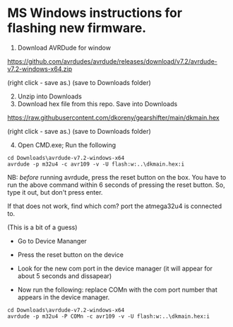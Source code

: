 

MS Windows instructions for flashing new firmware.
==================================================

1. Download AVRDude for window

https://github.com/avrdudes/avrdude/releases/download/v7.2/avrdude-v7.2-windows-x64.zip

(right click - save as.) (save to Downloads folder)

2. Unzip into Downloads
3. Download hex file from this repo. Save into Downloads

https://raw.githubusercontent.com/dkoreny/gearshifter/main/dkmain.hex

(right click - save as.) (save to Downloads folder)

4. Open CMD.exe; Run the following

```
cd Downloads\avrdude-v7.2-windows-x64
avrdude -p m32u4 -c avr109 -v -U flash:w:..\dkmain.hex:i
```

NB: _before_ running avrdude, press the reset button on the box. You have to run the above command within 6 seconds of pressing the reset button. So, type it out, but don't press enter.

If that does not work, find which com? port the atmega32u4 is connected to.

(This is a bit of a guess)

- Go to Device Mananger
- Press the reset button on the device
- Look for the new com port in the device manager (it will appear for about 5 seconds and dissapear)

- Now run the following: replace COMn with the com port number that appears in the device manager.


```
cd Downloads\avrdude-v7.2-windows-x64
avrdude -p m32u4 -P COMn -c avr109 -v -U flash:w:..\dkmain.hex:i
```

